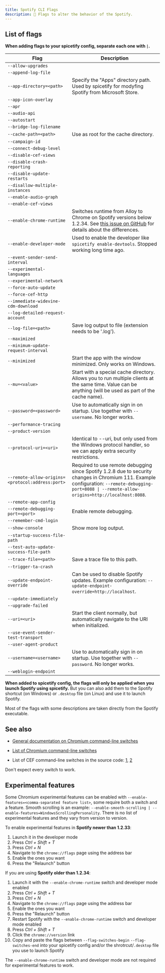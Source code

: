 ```yaml
---
title: Spotify CLI Flags
description: 🚩 Flags to alter the behavior of the Spotify.
---
```


## List of flags

**When adding flags to your spicetify config, separate each one with `|`.**

| Flag                                             | Description                                                                                                                                                                                          |
| ------------------------------------------------ | ---------------------------------------------------------------------------------------------------------------------------------------------------------------------------------------------------- |
| `--allow-upgrades`                               |                                                                                                                                                                                                      |
| `--append-log-file`                              |                                                                                                                                                                                                      |
| `--app-directory=<path>`                         | Specify the "Apps" directory path. Used by spicetify for modyfing Spotify from Microsoft Store.                                                                                                      |
| `--app-icon-overlay`                             |                                                                                                                                                                                                      |
| `--apr`                                          |                                                                                                                                                                                                      |
| `--audio-api`                                    |                                                                                                                                                                                                      |
| `--autostart`                                    |                                                                                                                                                                                                      |
| `--bridge-log-filename`                          |                                                                                                                                                                                                      |
| `--cache-path=<path>`                            | Use as root for the cache directory.                                                                                                                                                                 |
| `--campaign-id`                                  |                                                                                                                                                                                                      |
| `--connect-debug-level`                          |                                                                                                                                                                                                      |
| `--disable-cef-views`                            |                                                                                                                                                                                                      |
| `--disable-crash-reporting`                      |                                                                                                                                                                                                      |
| `--disable-update-restarts`                      |                                                                                                                                                                                                      |
| `--disallow-multiple-instances`                  |                                                                                                                                                                                                      |
| `--enable-audio-graph`                           |                                                                                                                                                                                                      |
| `--enable-cef-views`                             |                                                                                                                                                                                                      |
| `--enable-chrome-runtime`                        | Switches runtime from Alloy to Chrome on Spotify versions below 1.2.34. See [this issue on GitHub](https://github.com/chromiumembedded/cef/issues/3685) for details about the differences.           |
| `--enable-developer-mode`                        | Used to enable the developer like `spicetify enable-devtools`. Stopped working long time ago.                                                                                                        |
| `--event-sender-send-interval`                   |                                                                                                                                                                                                      |
| `--experimental-languages`                       |                                                                                                                                                                                                      |
| `--experimental-network`                         |                                                                                                                                                                                                      |
| `--force-auto-update`                            |                                                                                                                                                                                                      |
| `--force-cef-http`                               |                                                                                                                                                                                                      |
| `--immediate-widevine-cdm-download`              |                                                                                                                                                                                                      |
| `--log-detailed-request-account`                 |                                                                                                                                                                                                      |
| `--log-file=<path>`                              | Save log output to file (extension needs to be '.log').                                                                                                                                              |
| `--maximized`                                    |                                                                                                                                                                                                      |
| `--minimum-update-request-interval`              |                                                                                                                                                                                                      |
| `--minimized`                                    | Start the app with the window minimized. Only works on Windows.                                                                                                                                      |
| `--mu=<value>`                                   | Start with a special cache directory. Allows you to run multiple clients at the same time. Value can be anything (will be used as part of the cache name).                                           |
| `--password=<password>`                          | Use to automatically sign in on startup. Use together with `--username`. No longer works.                                                                                                            |
| `--performance-tracing`                          |                                                                                                                                                                                                      |
| `--product-version`                              |                                                                                                                                                                                                      |
| `--protocol-uri=<uri>`                           | Identical to --uri, but only used from the Windows protocol handler, so we can apply extra security restrictions.                                                                                    |
| `--remote-allow-origins=<protocol:address:port>` | Required to use remote debugging since Spotify 1.2.8 due to security changes in Chromium 111. Example configuration: `--remote-debugging-port=8088 \| --remote-allow-origins=http://localhost:8088`. |
| `--remote-app-config`                            |                                                                                                                                                                                                      |
| `--remote-debugging-port=<port>`                 | Enable remote debugging.                                                                                                                                                                             |
| `--remember-cmd-login`                           |                                                                                                                                                                                                      |
| `--show-console`                                 | Show more log output.                                                                                                                                                                                |
| `--startup-success-file-path`                    |                                                                                                                                                                                                      |
| `--test-auto-update-success-file-path`           |                                                                                                                                                                                                      |
| `--trace-file=<path>`                            | Save a trace file to this path.                                                                                                                                                                      |
| `--trigger-ta-crash`                             |                                                                                                                                                                                                      |
| `--update-endpoint-override`                     | Can be used to disable Spotify updates. Example configuration: `--update-endpoint-override=http://localhost`.                                                                                        |
| `--update-immediately`                           |                                                                                                                                                                                                      |
| `--upgrade-failed`                               |                                                                                                                                                                                                      |
| `--uri=<uri>`                                    | Start the client normally, but automatically navigate to the URI when initialized.                                                                                                                   |
| `--use-event-sender-test-transport`              |                                                                                                                                                                                                      |
| `--user-agent-product`                           |                                                                                                                                                                                                      |
| `--username=<username>`                          | Use to automatically sign in on startup. Use together with `--password`. No longer works.                                                                                                            |
| `--weblogin-endpoint`                            |                                                                                                                                                                                                      |

**When added to spicetify config, the flags will only be applied when you launch Spotify using spicetify.** But you can also add them to the Spotify shortcut (on Windows) or `.desktop` file (on Linux) and use it to launch Spotify.

Most of the flags with some descriptions are taken directly from the Spotify executable.

## See also

- [General documentation on Chromium command-line switches](https://www.chromium.org/developers/how-tos/run-chromium-with-flags)

- [List of Chromium command-line switches](https://peter.sh/experiments/chromium-command-line-switches)

- List of CEF command-line switches in the source code: [1](https://github.com/chromiumembedded/cef/blob/master/tests/shared/common/client_switches.cc), [2](https://github.com/chromiumembedded/cef/blob/master/libcef/common/cef_switches.cc)

Don't expect every switch to work.

## Experimental features

Some Chromium experimental features can be enabled with `--enable-features=<comma-separated feature list>`, some require both a switch and a feature. Smooth scrolling is an example: `--enable-smooth-scrolling | --enable-features=WindowsScrollingPersonality`.
There is no list of experimental features and they vary from version to version.

To enable experimental features in **Spotify newer than 1.2.33**:

1. Launch it in the developer mode
2. Press *Ctrl + Shift + T*
3. Press *Ctrl + N*
4. Navigate to the `chrome://flags` page using the address bar
5. Enable the ones you want
6. Press the "Relaunch" button

If you are using **Spotify older than 1.2.34**:

1. Launch it with the `--enable-chrome-runtime` switch and developer mode enabled
2. Press *Ctrl + Shift + T*
3. Press *Ctrl + N*
4. Navigate to the `chrome://flags` page using the address bar
5. Enable the ones you want
6. Press the "Relaunch" button
7. Restart Spotify with the `--enable-chrome-runtime` switch and developer mode enabled
8. Press *Ctrl + Shift + T*
9. Click the `chrome://version` link
10. Copy and paste the flags between `--flag-switches-begin` `--flag-switches-end` into your spicetify config and/or the shrotrcut/`.desktop` file you use to launch Spotify

The `--enable-chrome-runtime` switch and developer mode are not required for experimental features to work.
